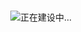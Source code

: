 <img src="https://img-2.24haowan.shanyougame.com/img/17140/17140149395639536045.png" alt="正在建设中..." style="position: absolute; top: 50vh; left: 50%; transform: translate(-50%, -75%);">
